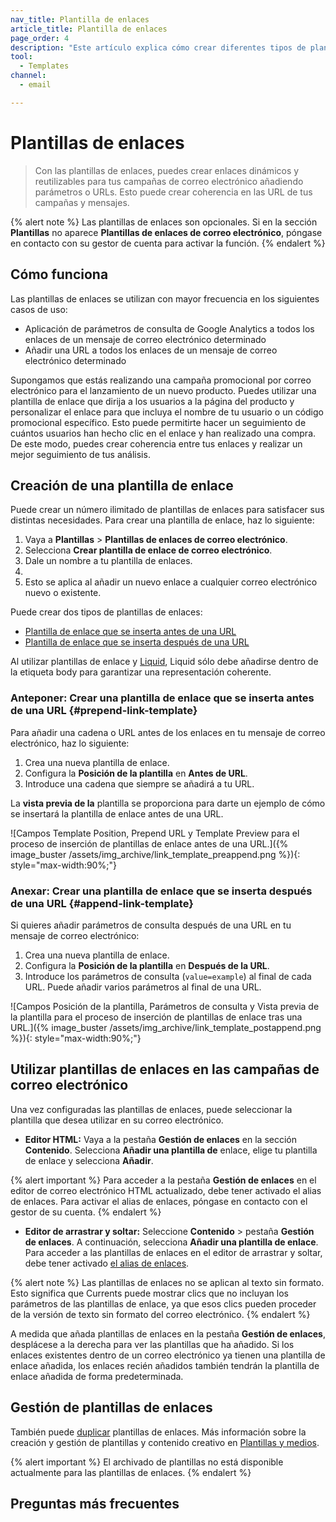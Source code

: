 ```yaml
---
nav_title: Plantilla de enlaces
article_title: Plantilla de enlaces
page_order: 4
description: "Este artículo explica cómo crear diferentes tipos de plantillas de enlaces en sus correos electrónicos."
tool:
  - Templates
channel:
  - email

---
```


# Plantillas de enlaces

> Con las plantillas de enlaces, puedes crear enlaces dinámicos y reutilizables para tus campañas de correo electrónico añadiendo parámetros o URLs. Esto puede crear coherencia en las URL de tus campañas y mensajes. 

{% alert note %}
Las plantillas de enlaces son opcionales. Si en la sección **Plantillas** no aparece **Plantillas de enlaces de correo electrónico**, póngase en contacto con su gestor de cuenta para activar la función.
{% endalert %}

## Cómo funciona

Las plantillas de enlaces se utilizan con mayor frecuencia en los siguientes casos de uso:

- Aplicación de parámetros de consulta de Google Analytics a todos los enlaces de un mensaje de correo electrónico determinado
- Añadir una URL a todos los enlaces de un mensaje de correo electrónico determinado

Supongamos que estás realizando una campaña promocional por correo electrónico para el lanzamiento de un nuevo producto. Puedes utilizar una plantilla de enlace que dirija a los usuarios a la página del producto y personalizar el enlace para que incluya el nombre de tu usuario o un código promocional específico. Esto puede permitirte hacer un seguimiento de cuántos usuarios han hecho clic en el enlace y han realizado una compra. De este modo, puedes crear coherencia entre tus enlaces y realizar un mejor seguimiento de tus análisis.

## Creación de una plantilla de enlace

Puede crear un número ilimitado de plantillas de enlaces para satisfacer sus distintas necesidades. Para crear una plantilla de enlace, haz lo siguiente:

1. Vaya a **Plantillas** > **Plantillas de enlaces de correo electrónico**. 
2. Selecciona **Crear plantilla de enlace de correo electrónico**.
3. Dale un nombre a tu plantilla de enlaces.
4. 
5.  Esto se aplica al añadir un nuevo enlace a cualquier correo electrónico nuevo o existente.

Puede crear dos tipos de plantillas de enlaces:

- [Plantilla de enlace que se inserta antes de una URL](#prepend-link-template)
- [Plantilla de enlace que se inserta después de una URL](#append-link-template)

Al utilizar plantillas de enlace y [Liquid]({{site.baseurl}}/user_guide/personalization_and_dynamic_content/liquid/), Liquid sólo debe añadirse dentro de la etiqueta body para garantizar una representación coherente.

### Anteponer: Crear una plantilla de enlace que se inserta antes de una URL {#prepend-link-template}

Para añadir una cadena o URL antes de los enlaces en tu mensaje de correo electrónico, haz lo siguiente:

1. Crea una nueva plantilla de enlace.
2. Configura la **Posición de la plantilla** en **Antes de URL**. 
3. Introduce una cadena que siempre se añadirá a tu URL. 

La **vista previa de la** plantilla se proporciona para darte un ejemplo de cómo se insertará la plantilla de enlace antes de una URL.

![Campos Template Position, Prepend URL y Template Preview para el proceso de inserción de plantillas de enlace antes de una URL.]({% image_buster /assets/img_archive/link_template_preappend.png %}){: style="max-width:90%;"}

### Anexar: Crear una plantilla de enlace que se inserta después de una URL {#append-link-template}

Si quieres añadir parámetros de consulta después de una URL en tu mensaje de correo electrónico:

1. Crea una nueva plantilla de enlace.
2. Configura la **Posición de la plantilla** en **Después de la URL**. 
3. Introduce los parámetros de consulta (`value=example`) al final de cada URL. Puede añadir varios parámetros al final de una URL.

![Campos Posición de la plantilla, Parámetros de consulta y Vista previa de la plantilla para el proceso de inserción de plantillas de enlace tras una URL.]({% image_buster /assets/img_archive/link_template_postappend.png %}){: style="max-width:90%;"}

## Utilizar plantillas de enlaces en las campañas de correo electrónico

Una vez configuradas las plantillas de enlaces, puede seleccionar la plantilla que desea utilizar en su correo electrónico.

- **Editor HTML:** Vaya a la pestaña **Gestión de enlaces** en la sección **Contenido**. Selecciona **Añadir una plantilla de** enlace, elige tu plantilla de enlace y selecciona **Añadir**.

{% alert important %}
Para acceder a la pestaña **Gestión de enlaces** en el editor de correo electrónico HTML actualizado, debe tener activado el alias de enlaces. Para activar el alias de enlaces, póngase en contacto con el gestor de su cuenta.
{% endalert %}

- **Editor de arrastrar y soltar:** Seleccione **Contenido** > pestaña **Gestión de enlaces**. A continuación, selecciona **Añadir una plantilla de enlace**. Para acceder a las plantillas de enlaces en el editor de arrastrar y soltar, debe tener activado [el alias de enlaces]({{site.baseurl}}/user_guide/message_building_by_channel/email/templates/link_aliasing/).



{% alert note %}
Las plantillas de enlaces no se aplican al texto sin formato. Esto significa que Currents puede mostrar clics que no incluyan los parámetros de las plantillas de enlace, ya que esos clics pueden proceder de la versión de texto sin formato del correo electrónico.
{% endalert %}

A medida que añada plantillas de enlaces en la pestaña **Gestión de enlaces**, desplácese a la derecha para ver las plantillas que ha añadido. Si los enlaces existentes dentro de un correo electrónico ya tienen una plantilla de enlace añadida, los enlaces recién añadidos también tendrán la plantilla de enlace añadida de forma predeterminada.

## Gestión de plantillas de enlaces

También puede [duplicar]({{site.baseurl}}/user_guide/engagement_tools/templates_and_media/managing_templates/) plantillas de enlaces. Más información sobre la creación y gestión de plantillas y contenido creativo en [Plantillas y medios]({{site.baseurl}}/user_guide/engagement_tools/templates_and_media/).

{% alert important %}
El archivado de plantillas no está disponible actualmente para las plantillas de enlaces.
{% endalert %}

## Preguntas más frecuentes



